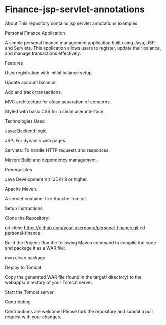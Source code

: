 # Finance-jsp-servlet-annotations
About This repository contains jsp servlet annotations examples


Personal Finance Application

A simple personal finance management application built using Java, JSP, and Servlets. This application allows users to register, update their balance, and manage transactions effectively.

Features

User registration with initial balance setup.

Update account balance.

Add and track transactions.

MVC architecture for clean separation of concerns.

Styled with basic CSS for a clean user interface.


Technologies Used

Java: Backend logic.

JSP: For dynamic web pages.

Servlets: To handle HTTP requests and responses.

Maven: Build and dependency management.

Prerequisites

Java Development Kit (JDK) 8 or higher.

Apache Maven.

A servlet container like Apache Tomcat.

Setup Instructions

Clone the Repository:

git clone https://github.com/your-username/personal-finance.git
cd personal-finance

Build the Project:
Run the following Maven command to compile the code and package it as a WAR file:

mvn clean package

Deploy to Tomcat:

Copy the generated WAR file (found in the target/ directory) to the webapps/ directory of your Tomcat server.

Start the Tomcat server.


Contributing

Contributions are welcome! Please fork the repository and submit a pull request with your changes.
